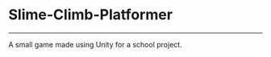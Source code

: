 # Slime-Climb-Platformer
_______________________

A small game made using Unity for a school project.
